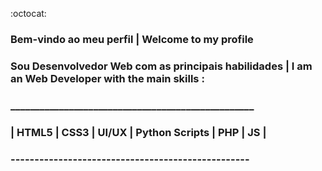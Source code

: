 :octocat:
### Bem-vindo ao meu perfil | Welcome to my profile
### Sou Desenvolvedor Web com as principais habilidades | I am an Web Developer with the main skills :
###  __________________________________________________
### | HTML5 | CSS3 | UI/UX | Python Scripts | PHP | JS |
###  --------------------------------------------------
 
<!--
**felipefranca93/felipefranca93** is a ✨ _special_ ✨ repository because its `README.md` (this file) appears on your GitHub profile.

Here are some ideas to get you started:

- 🔭 I’m currently working on ...
- 🌱 I’m currently learning ...
- 👯 I’m looking to collaborate on ...
- 🤔 I’m looking for help with ...
- 💬 Ask me about ...
- 📫 How to reach me: ...
- 😄 Pronouns: ...
- ⚡ Fun fact: ...
-->
